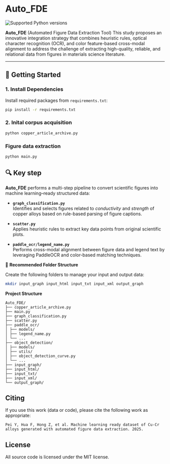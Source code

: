 # Auto_FDE

![Supported Python versions](https://shields.mitmproxy.org/badge/python-3.8%20%7C%203.9%20%7C%203.10-blue)

**Auto_FDE** (Automated Figure Data Extraction Tool) This study proposes an innovative integration strategy that combines heuristic rules, optical character recognition (OCR), and color feature-based cross-modal alignment to address the challenge of extracting high-quality, reliable, and relational data from figures in materials science literature. 

---

## 🚀 Getting Started

###  1. Install Dependencies

Install required packages from `requirements.txt`:

```bash
pip install -r requirements.txt
```

### 2. Inital corpus acquisition
```bash
python copper_article_archive.py
```
### Figure data extraction
```bash
python main.py
```

## 🔍 Key step

**Auto_FDE** performs a multi-step pipeline to convert scientific figures into machine learning–ready structured data:

- **`graph_classification.py`**  
  Identifies and selects figures related to *conductivity* and *strength* of copper alloys based on rule-based parsing of figure captions.

- **`scatter.py`**  
  Applies heuristic rules to extract key data points from original scientific plots.

- **`paddle_ocr/legend_name.py`**  
  Performs cross-modal alignment between figure data and legend text by leveraging PaddleOCR and color-based matching techniques.


📁 **Recommended Folder Structure**

Create the following folders to manage your input and output data:
```bash
mkdir input_graph input_html input_txt input_xml output_graph
```
**Project Structure**
```
Auto_FDE/
├── copper_article_archive.py 
├── main.py 
├── graph_classification.py 
├── scatter.py 
├── paddle_ocr/
│ ├── models/
│ ├── legend_name.py
│ └── ... 
├── object_detection/
│ ├── models/
│ ├── utils/
│ ├── object_detection_curve.py
│ └── ...
├── input_graph/ 
├── input_html/ 
├── input_txt/ 
├── input_xml/ 
└── output_graph/ 
```
**Citing**
----------------------
If you use this work (data or code), please cite the following work as appropriate:
```
Pei Y, Hua F, Hong Z, et al. Machine learning ready dataset of Cu-Cr alloys generated with automated figure data extraction. 2025.
```

**License**
----------------------
All source code is licensed under the MIT license.
